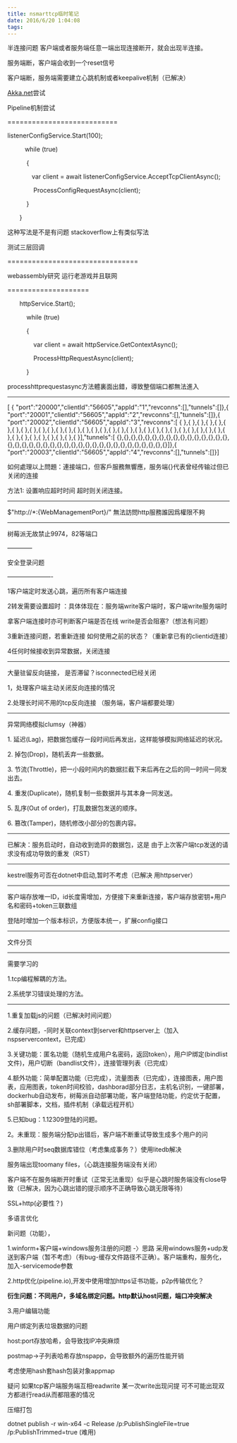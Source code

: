 ```yaml
---
title: nsmarttcp临时笔记
date: 2016/6/20 1:04:08
tags:
---
```



半连接问题 客户端或者服务端任意一端出现连接断开，就会出现半连接。

服务端断，客户端会收到一个reset信号

客户端断，服务端需要建立心跳机制或者keepalive机制（已解决）

  


[Akka.net](http://akka.net/)尝试

Pipeline机制尝试

===========================

listenerConfigService.Start(100);

          while (true)

           {

              var client = await listenerConfigService.AcceptTcpClientAsync();

               ProcessConfigRequestAsync(client);

           }

       }

这种写法是不是有问题 stackoverflow上有类似写法

测试三层回调

  


  


================================

  


  


webassembly研究 运行老游戏并且联网

  


====================

       httpService.Start();

           while (true)

           {

               var client = await httpService.GetContextAsync();

               ProcessHttpRequestAsync(client);

           }

processhttprequestasync方法體裏面出錯，導致整個端口都無法進入

* * *

  


[ { "port":"20000","clientId":"56605","appId":"1","revconns":[],"tunnels":[]},{ "port":"20001","clientId":"56605","appId":"2","revconns":[],"tunnels":[]},{ "port":"20002","clientId":"56605","appId":"3","revconns":[ { },{ },{ },{ },{ },{ },{ },{ },{ },{ },{ },{ },{ },{ },{ },{ },{ },{ },{ },{ },{ },{ },{ },{ },{ },{ },{ },{ },{ },{ },{ },{ },{ },{ },{ },{ },{ },{ },{ }],"tunnels":[ {},{},{},{},{},{},{},{},{},{},{},{},{},{},{},{},{},{},{},{},{},{},{},{},{},{},{},{},{},{},{},{},{},{},{},{},{},{},{}]},{ "port":"20003","clientId":"56605","appId":"4","revconns":[],"tunnels":[]}]

如何處理以上問題：連接端口，但客戶服務無響應，服务端{}代表曾经传输过但已关闭的连接

方法1: 设置响应超时时间 超时则关闭连接。

* * *

$"http://*:{WebManagementPort}/" 無法訪問http服務誰因爲權限不夠

  


  


* * *

树莓派无故禁止9974，82等端口

————

安全登录问题

———————-

1客户端定时发送心跳，遍历所有客户端连接

  


2转发需要设置超时 ：具体体现在：服务端write客户端时，客户端write服务端时

拿客户端连接时亦可判断客户端是否在线 write是否会阻塞?（想法有问题）

  


3重新连接问题，若重新连接 如何使用之前的状态？（重新拿已有的clientid连接）

  


4任何时候接收到异常数据，关闭连接

  


* * *

大量驻留反向链接， 是否滞留？isconnected已经关闭

1，处理客户端主动关闭反向连接的情况 

2.处理长时间不用的tcp反向连接 （服务端，客户端都要处理）

* * *

异常网络模拟clumsy（神器）

1\. 延迟(Lag)，把数据包缓存一段时间后再发出，这样能够模拟网络延迟的状况。

2\. 掉包(Drop)，随机丢弃一些数据。

3\. 节流(Throttle)，把一小段时间内的数据拦截下来后再在之后的同一时间一同发出去。

4\. 重发(Duplicate)，随机复制一些数据并与其本身一同发送。

5\. 乱序(Out of order)，打乱数据包发送的顺序。

6\. 篡改(Tamper)，随机修改小部分的包裹内容。

  


* * *

已解决：服务启动时，自动收到诡异的数据包，这是 由于上次客户端tcp发送的请求没有成功导致的重发（RST）

* * *

kestrel服务可否在dotnet中启动,暂时不考虑（已解决 用httpserver）

* * *

客户端存放唯一ID，id长度需增加，方便接下来重新连接，客户端存放密钥+用户名和密码+token三联数组

登陆时增加一个版本标识，方便版本统一，扩展config接口

* * *

文件分页

* * *

需要学习的

1.tcp编程解耦的方法。

2.系统学习错误处理的方法。

  


* * *

1.重复加载js的问题（已解决时间问题）

2.缓存问题，-同时关联context到server和httpserver上（加入nspservercontext，已完成）

3.关键功能：匿名功能（随机生成用户名密码，返回token），用户IP绑定(bindlist文件)，用户切断（bandlist文件），连接管理列表（已完成）

4.额外功能：简单配置功能（已完成），流量图表（已完成），连接图表，用户图表，应用图表，token时间校验，dashborad部分日志，主机名识别，一键部署，dockerhub自动发布，树莓派自动部署功能，客户端登陆功能，约定优于配置，sh部署脚本，文档，插件机制（承载远程开机）

5.已知bug：1.12309登陆的问题。

2。未重现：服务端分配ip出错后，客户端不断重试导致生成多个用户的问

3.删除用户时seq数据库错位（考虑集成事务？）使用litedb解决

服务端出现toomany files，（心跳连接服务端没有关闭）

客户端不在服务端断开时重试（正常无法重现）似乎是心跳时服务端没有close导致（已解决，因为心跳出错的提示顺序不正确导致心跳无限等待）

SSL+http(必要性？)

多语言优化

  


  


新问题（功能），

1.winform+客户端+windows服务注册的问题 -〉思路 采用windows服务+udp发送到客户端（暂不考虑）（有bug-缓存文件路径不正确）。客户端重构，服务化，加入-servicemode参数 

2.http优化(pipeline.io),开发中使用增加https证书功能，p2p传输优化？

 **衍生问题：不同用户，多域名绑定问题。http默认host问题，端口冲突解决**

3.用户编辑功能

用户绑定列表垃圾数据的问题

  


host:port存放哈希，会导致找IP冲突麻烦

postmap->子列表哈希存放nspapp，会导致额外的遍历性能开销

考虑使用hash套hash包装对象appmap

  


  


疑问 如果tcp客户端服务端互相readwrite 某一次write出现问提 可不可能出现双方都进行read从而都阻塞的情况

  


压缩打包

dotnet publish -r win-x64 -c Release /p:PublishSingleFile=true /p:PublishTrimmed=true (难用)

  

